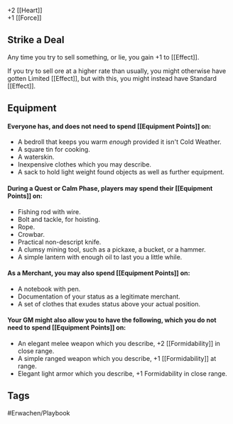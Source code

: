 +2 [[Heart]]  
+1 [[Force]]

## Strike a Deal
Any time you try to sell something, or lie, you gain +1 to [[Effect]].

If you try to sell ore at a higher rate than usually, you might otherwise have gotten Limited [[Effect]], but with this, you might instead have Standard [[Effect]].

## Equipment
#### Everyone has, and does not need to spend [[Equipment Points]] on:

- A bedroll that keeps you warm _enough_ provided it isn't Cold Weather.
- A square tin for cooking.
- A waterskin.
- Inexpensive clothes which you may describe.
- A sack to hold light weight found objects as well as further equipment.

#### During a Quest or Calm Phase, players may spend their [[Equipment Points]] on:

- Fishing rod with wire.
- Bolt and tackle, for hoisting.
- Rope.
- Crowbar.
- Practical non-descript knife.
- A clumsy mining tool, such as a pickaxe, a bucket, or a hammer.
- A simple lantern with enough oil to last you a little while.

#### As a Merchant, you may also spend [[Equipment Points]] on:

- A notebook with pen.
- Documentation of your status as a legitimate merchant.
- A set of clothes that exudes status above your actual position.

#### Your GM might also allow you to have the following, which you do not need to spend [[Equipment Points]] on:

- An elegant melee weapon which you describe, +2 [[Formidability]] in close range.
- A simple ranged weapon which you describe, +1 [[Formidability]] at range. 
- Elegant light armor which you describe, +1 Formidability in close range.
## Tags
#Erwachen/Playbook 
